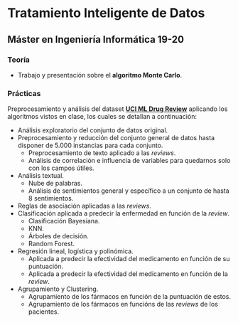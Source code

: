 # Tratamiento Inteligente de Datos

## Máster en Ingeniería Informática 19-20

### Teoría

* Trabajo y presentación sobre el **algoritmo Monte Carlo**.

### Prácticas

Preprocesamiento y análisis del dataset [**UCI ML Drug Review**](https://www.kaggle.com/jessicali9530/kuc-hackathon-winter-2018#drugsComTrain_raw.csv) aplicando los algoritmos vistos en clase, los cuales se detallan a continuación:

* Análisis exploratorio del conjunto de datos original.
* Preprocesamiento y reducción del conjunto general de datos hasta disponer de 5.000 instancias para cada conjunto.
  - Preprocesamiento de texto aplicado a las *reviews*.
  - Análisis de correlación e influencia de variables para quedarnos solo con los campos útiles.
* Análisis textual.
  - Nube de palabras.
  - Análisis de sentimientos general y específico a un conjunto de hasta 8 sentimientos.
* Reglas de asociación aplicadas a las *reviews*.
* Clasificación aplicada a predecir la enfermedad en función de la *review*.
  - Clasificación Bayesiana.
  - KNN.
  - Árboles de decisión.
  - Random Forest.
* Regresión lineal, logística y polinómica.
  - Aplicada a predecir la efectividad del medicamento en función de su puntuación.
  - Aplicada a predecir la efectividad del medicamento en función de la *review*.
* Agrupamiento y Clustering.
  - Agrupamiento de los fármacos en función de la puntuación de estos.
  - Agrupamiento de los fármacos en funcións de las *reviews* de los pacientes.